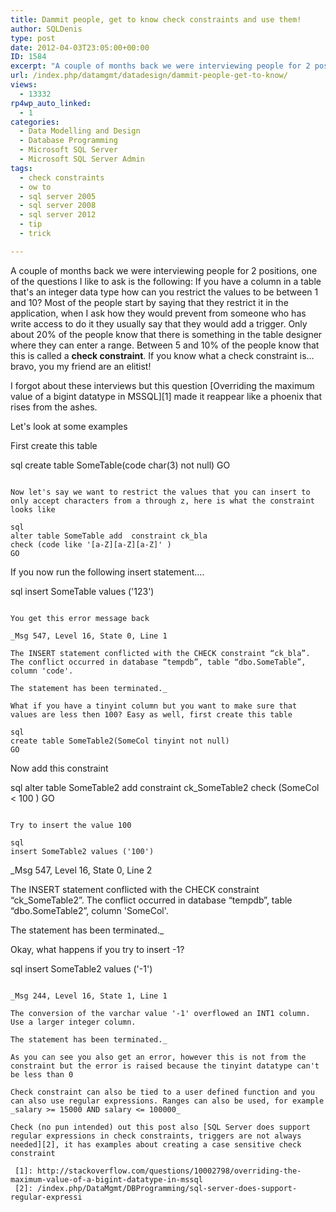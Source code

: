 ```yaml
---
title: Dammit people, get to know check constraints and use them!
author: SQLDenis
type: post
date: 2012-04-03T23:05:00+00:00
ID: 1584
excerpt: "A couple of months back we were interviewing people for 2 positions, one of the questions I like to ask is the following: If you have a column in a table that's an integer data type how can you restrict the values to be between 1 and 10? Most of the peo&hellip;"
url: /index.php/datamgmt/datadesign/dammit-people-get-to-know/
views:
  - 13332
rp4wp_auto_linked:
  - 1
categories:
  - Data Modelling and Design
  - Database Programming
  - Microsoft SQL Server
  - Microsoft SQL Server Admin
tags:
  - check constraints
  - ow to
  - sql server 2005
  - sql server 2008
  - sql server 2012
  - tip
  - trick

---
```

A couple of months back we were interviewing people for 2 positions, one of the questions I like to ask is the following: If you have a column in a table that's an integer data type how can you restrict the values to be between 1 and 10? Most of the people start by saying that they restrict it in the application, when I ask how they would prevent from someone who has write access to do it they usually say that they would add a trigger. Only about 20% of the people know that there is something in the table designer where they can enter a range. Between 5 and 10% of the people know that this is called a **check constraint**. If you know what a check constraint is…bravo, you my friend are an elitist!

I forgot about these interviews but this question [Overriding the maximum value of a bigint datatype in MSSQL][1] made it reappear like a phoenix that rises from the ashes.

Let's look at some examples

First create this table

sql
create table SomeTable(code char(3) not null)
GO
```

Now let's say we want to restrict the values that you can insert to only accept characters from a through z, here is what the constraint looks like

sql
alter table SomeTable add  constraint ck_bla
check (code like '[a-Z][a-Z][a-Z]' )
GO
```

If you now run the following insert statement….

sql
insert SomeTable values ('123')
```

You get this error message back

_Msg 547, Level 16, State 0, Line 1
  
The INSERT statement conflicted with the CHECK constraint “ck_bla”. The conflict occurred in database “tempdb”, table “dbo.SomeTable”, column 'code'.
  
The statement has been terminated._

What if you have a tinyint column but you want to make sure that values are less then 100? Easy as well, first create this table

sql
create table SomeTable2(SomeCol tinyint not null)
GO
```

Now add this constraint

sql
alter table SomeTable2 add  constraint ck_SomeTable2
check (SomeCol < 100 )
GO
```

Try to insert the value 100

sql
insert SomeTable2 values ('100')
```

_Msg 547, Level 16, State 0, Line 2
  
The INSERT statement conflicted with the CHECK constraint “ck_SomeTable2”. The conflict occurred in database “tempdb”, table “dbo.SomeTable2”, column 'SomeCol'.
  
The statement has been terminated._

Okay, what happens if you try to insert -1?

sql
insert SomeTable2 values ('-1')
```

_Msg 244, Level 16, State 1, Line 1
  
The conversion of the varchar value '-1' overflowed an INT1 column. Use a larger integer column.
  
The statement has been terminated._

As you can see you also get an error, however this is not from the constraint but the error is raised because the tinyint datatype can't be less than 0

Check constraint can also be tied to a user defined function and you can also use regular expressions. Ranges can also be used, for example _salary >= 15000 AND salary <= 100000_

Check (no pun intended) out this post also [SQL Server does support regular expressions in check constraints, triggers are not always needed][2], it has examples about creating a case sensitive check constraint

 [1]: http://stackoverflow.com/questions/10002798/overriding-the-maximum-value-of-a-bigint-datatype-in-mssql
 [2]: /index.php/DataMgmt/DBProgramming/sql-server-does-support-regular-expressi